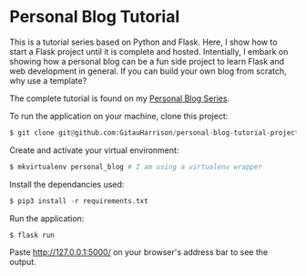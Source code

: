 # Personal Blog Tutorial

This is a tutorial series based on Python and Flask. Here, I show how to start a Flask project until it is complete and hosted. Intentially, I embark on showing how a personal blog can be a fun side project to learn Flask and web development in general. If you can build your own blog from scratch, why use a template?

The complete tutorial is found on my [Personal Blog Series](https://gitauharrison-blog.herokuapp.com/personal-blog).

To run the application on your machine, clone this project:

```python
$ git clone git@github.com:GitauHarrison/personal-blog-tutorial-project.git
```
Create and activate your virtual environment:
```python
$ mkvirtualenv personal_blog # I am using a virtualenv wrapper
```

Install the dependancies used:
```python
$ pip3 install -r requirements.txt
```
Run the application:
```python
$ flask run
```
Paste http://127.0.0.1:5000/ on your browser's address bar to see the output.